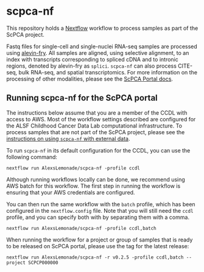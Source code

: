 # scpca-nf

This repository holds a [Nextflow](https://www.nextflow.io) workflow to process samples as part of the ScPCA project.

Fastq files for single-cell and single-nuclei RNA-seq samples are processed using [alevin-fry](https://alevin-fry.readthedocs.io/en/latest/).
All samples are aligned, using selective alignment, to an index with transcripts corresponding to spliced cDNA and to intronic regions, denoted by alevin-fry as `splici`. 
`scpca-nf` can also process CITE-seq, bulk RNA-seq, and spatial transcriptomics. 
For more information on the processing of other modalities, please see the [ScPCA Portal docs](https://scpca.readthedocs.io/en/latest/). 


## Running scpca-nf for the ScPCA portal 

The instructions below assume that you are a member of the CCDL with access to AWS.
Most of the workflow settings described are configured for the ALSF Childhood Cancer Data Lab computational infrastructure. 
To process samples that are not part of the ScPCA project, please see the [instructions on using `scpca-nf` with external data](external-data-instructions.md). 

To run `scpca-nf` in its default configuration for the CCDL, you can use the following command: 

```
nextflow run AlexsLemonade/scpca-nf -profile ccdl
```
Although running workflows locally can be done, we recommend using AWS batch for this workflow. 
The first step in running the workflow is ensuring that your AWS credentials are configured. 

You can then run the same workflow with the `batch` profile, which has been configured in the `nextflow.config` file. 
Note that you will still need the `ccdl` profile, and you can specify both with by separating them with a comma. 

```
nextflow run AlexsLemonade/scpca-nf -profile ccdl,batch
```

When running the workflow for a project or group of samples that is ready to be released on ScPCA portal, please use the tag for the latest release: 

```
nextflow run AlexsLemonade/scpca-nf -r v0.2.5 -profile ccdl,batch --project SCPCP000000
```


